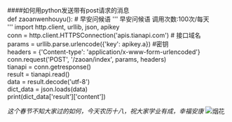 ####如何用python发送带有post请求的消息  
def zaoanwenhouyu():  # 早安问候语 
    ''' 
    早安问候语 
    调用次数:100次/每天    
    ''' 
    import http.client, urllib, json, apikey    
    conn = http.client.HTTPSConnection('apis.tianapi.com')  # 接口域名  
    params = urllib.parse.urlencode({'key': apikey.a})  #密钥     
    headers = {'Content-type': 'application/x-www-form-urlencoded'}     
    conn.request('POST', '/zaoan/index', params, headers)   
    tianapi = conn.getresponse()    
    result = tianapi.read()     
    data = result.decode('utf-8')   
    dict_data = json.loads(data)    
    print(dict_data['result']['content'])   
  
  _这个春节不知大家过的如何，今天农历十八，祝大家学业有成，幸福安康_
   ![烟花](link "https://alifei02.cfp.cn/creative/vcg/800/new/VCG211415745113-CTE.jpg")
